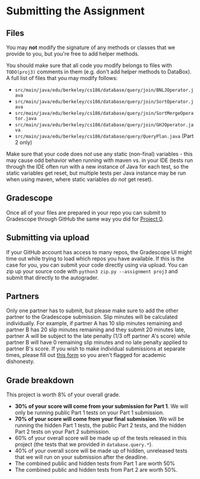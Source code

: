 # Submitting the Assignment

## Files

You may **not** modify the signature of any methods or classes that we provide to you, but you're free to add helper methods.

You should make sure that all code you modify belongs to files with `TODO(proj3)` comments in them \(e.g. don't add helper methods to DataBox\). A full list of files that you may modify follows:

* `src/main/java/edu/berkeley/cs186/database/query/join/BNLJOperator.java`
* `src/main/java/edu/berkeley/cs186/database/query/join/SortOperator.java`
* `src/main/java/edu/berkeley/cs186/database/query/join/SortMergeOperator.java`
* `src/main/java/edu/berkeley/cs186/database/query/join/GHJOperator.java`
* `src/main/java/edu/berkeley/cs186/database/query/QueryPlan.java` \(Part 2 only\)

Make sure that your code does _not_ use any static \(non-final\) variables - this may cause odd behavior when running with maven vs. in your IDE \(tests run through the IDE often run with a new instance of Java for each test, so the static variables get reset, but multiple tests per Java instance may be run when using maven, where static variables _do not_ get reset\).

## Gradescope

Once all of your files are prepared in your repo you can submit to Gradescope through GitHub the same way you did for [Project 0](../proj0/submitting.md#pushing-changes-to-github-classroom).

## Submitting via upload <a id="submitting-via-upload"></a>

If your GitHub account has access to many repos, the Gradescope UI might time out while trying to load which repos you have available. If this is the case for you, you can submit your code directly using via upload. You can zip up your source code with `python3 zip.py --assignment proj3` and submit that directly to the autograder.

## Partners

Only one partner has to submit, but please make sure to add the other partner to the Gradescope submission. Slip minutes will be calculated individually. For example, if partner A has 10 slip minutes remaining and partner B has 20 slip minutes remaining and they submit 20 minutes late, partner A will be subject to the late penalty (1/3 off partner A's score) while partner B will have 0 remaining slip minutes and no late penalty applied to partner B's score. If you wish to make individual submissions at separate times, please fill out [this form](https://docs.google.com/forms/d/e/1FAIpQLSdQMCL_WvM9gHWhCJSd72rblO_197dHxPjyp4hVSiVZc88tCw/viewform?usp=sf_link) so you aren't flagged for academic dishonesty.

## Grade breakdown

This project is worth 8% of your overall grade.

* **30% of your score will come from your submission for Part 1**. We will only be running public Part 1 tests on your Part 1 submission.
* **70% of your score will come from your final submission**. We will be running the hidden Part 1 tests, the public Part 2 tests, and the hidden Part 2 tests on your Part 2 submission.
* 60% of your overall score will be made up of the tests released in this project \(the tests that we provided in `database.query.*`\).
* 40% of your overall score will be made up of hidden, unreleased tests that we will run on your submission after the deadline.
* The combined public and hidden tests from Part 1 are worth 50%
* The combined public and hidden tests from Part 2 are worth 50%.

